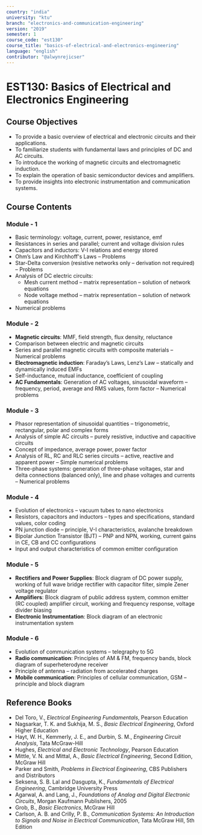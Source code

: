 ```yaml
---
country: "india"
university: "ktu"
branch: "electronics-and-communication-engineering"
version: "2019"
semester: 1
course_code: "est130"
course_title: "basics-of-electrical-and-electronics-engineering"
language: "english"
contributor: "@alwynrejicser"
---
```


# EST130: Basics of Electrical and Electronics Engineering

## Course Objectives

- To provide a basic overview of electrical and electronic circuits and their applications.
- To familiarize students with fundamental laws and principles of DC and AC circuits.
- To introduce the working of magnetic circuits and electromagnetic induction.
- To explain the operation of basic semiconductor devices and amplifiers.
- To provide insights into electronic instrumentation and communication systems.

## Course Contents

### Module - 1 
- Basic terminology: voltage, current, power, resistance, emf  
- Resistances in series and parallel; current and voltage division rules  
- Capacitors and inductors: V-I relations and energy stored  
- Ohm’s Law and Kirchhoff's Laws – Problems  
- Star-Delta conversion (resistive networks only – derivation not required) – Problems  
- Analysis of DC electric circuits:  
  - Mesh current method – matrix representation – solution of network equations  
  - Node voltage method – matrix representation – solution of network equations  
- Numerical problems

### Module - 2
- **Magnetic circuits**: MMF, field strength, flux density, reluctance  
- Comparison between electric and magnetic circuits  
- Series and parallel magnetic circuits with composite materials – Numerical problems  
- **Electromagnetic induction**: Faraday’s Laws, Lenz’s Law – statically and dynamically induced EMFs  
- Self-inductance, mutual inductance, coefficient of coupling  
- **AC Fundamentals**: Generation of AC voltages, sinusoidal waveform – frequency, period, average and RMS values, form factor – Numerical problems

### Module - 3 
- Phasor representation of sinusoidal quantities – trigonometric, rectangular, polar and complex forms  
- Analysis of simple AC circuits – purely resistive, inductive and capacitive circuits  
- Concept of impedance, average power, power factor  
- Analysis of RL, RC and RLC series circuits – active, reactive and apparent power – Simple numerical problems  
- Three-phase systems: generation of three-phase voltages, star and delta connections (balanced only), line and phase voltages and currents – Numerical problems

### Module - 4 
- Evolution of electronics – vacuum tubes to nano electronics  
- Resistors, capacitors and inductors – types and specifications, standard values, color coding  
- PN junction diode – principle, V-I characteristics, avalanche breakdown  
- Bipolar Junction Transistor (BJT) – PNP and NPN, working, current gains in CE, CB and CC configurations  
- Input and output characteristics of common emitter configuration

### Module - 5 
- **Rectifiers and Power Supplies**: Block diagram of DC power supply, working of full wave bridge rectifier with capacitor filter, simple Zener voltage regulator  
- **Amplifiers**: Block diagram of public address system, common emitter (RC coupled) amplifier circuit, working and frequency response, voltage divider biasing  
- **Electronic Instrumentation**: Block diagram of an electronic instrumentation system

### Module - 6 
- Evolution of communication systems – telegraphy to 5G  
- **Radio communication**: Principles of AM & FM, frequency bands, block diagram of superheterodyne receiver  
- Principle of antenna – radiation from accelerated charges  
- **Mobile communication**: Principles of cellular communication, GSM – principle and block diagram

## Reference Books

- Del Toro, V., *Electrical Engineering Fundamentals*, Pearson Education  
- Nagsarkar, T. K. and Sukhija, M. S., *Basic Electrical Engineering*, Oxford Higher Education  
- Hayt, W. H., Kemmerly, J. E., and Durbin, S. M., *Engineering Circuit Analysis*, Tata McGraw-Hill  
- Hughes, *Electrical and Electronic Technology*, Pearson Education  
- Mittle, V. N. and Mittal, A., *Basic Electrical Engineering*, Second Edition, McGraw Hill  
- Parker and Smith, *Problems in Electrical Engineering*, CBS Publishers and Distributors  
- Seksena, S. B. Lal and Dasgupta, K., *Fundamentals of Electrical Engineering*, Cambridge University Press  
- Agarwal, A. and Lang, J., *Foundations of Analog and Digital Electronic Circuits*, Morgan Kaufmann Publishers, 2005  
- Grob, B., *Basic Electronics*, McGraw Hill  
- Carlson, A. B. and Crilly, P. B., *Communication Systems: An Introduction to Signals and Noise in Electrical Communication*, Tata McGraw Hill, 5th Edition
